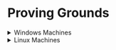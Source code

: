 # Proving Grounds

<details>

<summary>Windows Machines</summary>

* [x] [HelpDesk](https://app.gitbook.com/o/j3a0JpqheQc5XzA8hkQw/s/AVYLRWa7o3bG5UqoyT2j/)
* [x] Squid
* [x] [Slort](https://app.gitbook.com/o/j3a0JpqheQc5XzA8hkQw/s/LXdH2I1jUdsKnLtbQacU/)
* [x] [AuthBy](https://app.gitbook.com/o/j3a0JpqheQc5XzA8hkQw/s/BlBDK5RWf5Guu4ofvBDl/)
* [x] [UT99](https://app.gitbook.com/o/j3a0JpqheQc5XzA8hkQw/s/Z1LkwkJtV4jQKrFHfyJe/)
* [x] [MeatHead](https://app.gitbook.com/o/j3a0JpqheQc5XzA8hkQw/s/NZhFPAee8p0tYaRMC3Qj/)
* [x] [Jacko](https://app.gitbook.com/o/j3a0JpqheQc5XzA8hkQw/s/HioZeRBUv5W06EQSVICY/)
* [x] [Medjed](https://app.gitbook.com/o/j3a0JpqheQc5XzA8hkQw/s/wv6l1MRxo8OrJYXjsqSb/)
* [x] [Algeron](https://app.gitbook.com/o/j3a0JpqheQc5XzA8hkQw/s/2owizfwFYl9SWYN9x3aZ/)
* [x] [Hutch](https://app.gitbook.com/o/j3a0JpqheQc5XzA8hkQw/s/kntq6gqtZRYK7rXLbX6c/)
* [x] [Heist](https://app.gitbook.com/o/j3a0JpqheQc5XzA8hkQw/s/4al1TVf193JRiGuPk4YK/)
* [x] [Shenzi](https://app.gitbook.com/o/j3a0JpqheQc5XzA8hkQw/s/PJW8RI18v7he49Hzd9ox/)
* [x] [DVR4](https://app.gitbook.com/o/j3a0JpqheQc5XzA8hkQw/s/zRUekIbdHZReSDYAOJHK/)
* [x] [Internal](https://app.gitbook.com/o/j3a0JpqheQc5XzA8hkQw/s/Fo2a2GtLih20iUsdn3ze/)
* [x] [Craft](https://app.gitbook.com/o/j3a0JpqheQc5XzA8hkQw/s/M7I7zq48RKPpZHUEnmHC/)
* [x] [Vault](https://app.gitbook.com/o/j3a0JpqheQc5XzA8hkQw/s/HoGMzBibTp9gPhwwxw1x/)
* [x] [BillyBoss](https://app.gitbook.com/o/j3a0JpqheQc5XzA8hkQw/s/z3XIuXpQ8Z2KsWvBqnKE/)
* [x] [Nickel](https://app.gitbook.com/o/j3a0JpqheQc5XzA8hkQw/s/u7du9VdtwXygyzrC2FR3/)
* [x] [Resourced](https://app.gitbook.com/o/j3a0JpqheQc5XzA8hkQw/s/6al2TsagFjQF8zIgkyYT/)

</details>

<details>

<summary>Linux Machines</summary>

* [x] [ClamAV](https://app.gitbook.com/o/j3a0JpqheQc5XzA8hkQw/s/zrgBcPkUS7R04nN9Xt2G/)
* [x] Tico
* [x] [Fail](https://app.gitbook.com/o/j3a0JpqheQc5XzA8hkQw/s/GL8uESzsS95Iis0skZ4O/)
* [x] [Nibbles](https://app.gitbook.com/o/j3a0JpqheQc5XzA8hkQw/s/ivqa7K2vndhWeTGmGf46/)
* [x] [Banzai](https://app.gitbook.com/o/j3a0JpqheQc5XzA8hkQw/s/04DXjgBrhpzZxbBmBszt/)
* [x] [Hunit](https://app.gitbook.com/o/j3a0JpqheQc5XzA8hkQw/s/Wp7vW1wfxDzkdnPJKpIn/)
* [x] [Zino](https://app.gitbook.com/o/j3a0JpqheQc5XzA8hkQw/s/oBpNjogBKiRrNr2Nh4UI/)
* [x] [Peppo](https://app.gitbook.com/o/j3a0JpqheQc5XzA8hkQw/s/HUmciFFzrL7H47Eyj5RS/)
* [ ] Dibble
* [ ] Hetemit
* [x] [Sybaris](https://app.gitbook.com/o/j3a0JpqheQc5XzA8hkQw/s/GtKQVj37ArpaRDofNIXl/)
* [x] [ZenPhoto](https://app.gitbook.com/o/j3a0JpqheQc5XzA8hkQw/s/QmB9iHbcRgkZA884DwHf/)
* [x] [Readys](https://lojique.gitbook.io/proving-grounds/v/readys/)
* [x] [Nukem](https://lojique.gitbook.io/proving-grounds-1/v/nukem/)
* [x] [Walla](https://lojique.gitbook.io/proving-grounds-1/v/walla/)
* [x] [Pelican](https://lojique.gitbook.io/proving-grounds-1/v/pelican/)
* [x] [Snookums](https://lojique.gitbook.io/proving-grounds-1/v/snookums/)
* [x] [Exfiltrated](https://lojique.gitbook.io/proving-grounds-1/v/exfiltrated/)
* [x] [Twiggy](https://lojique.gitbook.io/proving-grounds-1/v/twiggy/)
* [x] [Bratarina](https://lojique.gitbook.io/proving-grounds-1/v/bratarina/)
* [x] [BlackGate](https://lojique.gitbook.io/proving-grounds-1/v/blackgate/)
* [x] [Sirol](https://lojique.gitbook.io/proving-grounds-1/v/sirol/)
* [x] [Wombo](https://lojique.gitbook.io/proving-grounds-1/v/wombo/)
* [x] [Sorcerer](https://lojique.gitbook.io/proving-grounds-1/v/sorcerer/)
* [x] [Wheels](https://lojique.gitbook.io/proving-grounds-1/v/wheels/)
* [x] [Malbec](https://app.gitbook.com/o/j3a0JpqheQc5XzA8hkQw/s/Kp7hZW79TnLMSA4uq3Xx/)
* [x] [XposedAPI](https://app.gitbook.com/o/j3a0JpqheQc5XzA8hkQw/s/gHhgx9njrnMQYmNJqXaG/)

</details>
